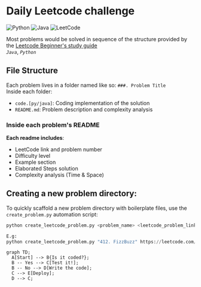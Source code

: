 # Daily Leetcode challenge

![Python](https://img.shields.io/badge/code-python-blue?logo=python&logoColor=white)
![Java](https://img.shields.io/badge/code-java-red?logo=java&logoColor=white)
![LeetCode](https://img.shields.io/badge/solved-LeetCode-yellow?logo=leetcode&logoColor=white)


Most problems would be solved in sequence of the structure provided by the [Leetcode Beginner's study guide](https://leetcode.com/explore/learn/card/the-leetcode-beginners-guide/692/challenge-problems/4421/)
<br />
 _`Java`_,  _`Python`_

## File Structure

Each problem lives in a folder named like so: `###. Problem Title`  
Inside each folder:

- `code.[py/java]`: Coding implementation of the solution
- `README.md`: Problem description and complexity analysis

### Inside each problem's README
**Each readme includes**:
- LeetCode link and problem number
- Difficulty level
- Example section
- Elaborated Steps solution
- Complexity analysis (Time & Space)




## Creating a new problem directory:
To quickly scaffold a new problem directory with boilerplate files, use the `create_problem.py` automation script:

```python
python create_leetcode_problem.py <problem_name> <leetcode_problem_link>

E.g:
python create_leetcode_problem.py "412. FizzBuzz" https://leetcode.com/problems/fizz-buzz/description/
```

```mermaid
graph TD;
  A[Start] --> B{Is it coded?};
  B -- Yes --> C[Test it!];
  B -- No --> D[Write the code];
  C --> E[Deploy];
  D --> C;